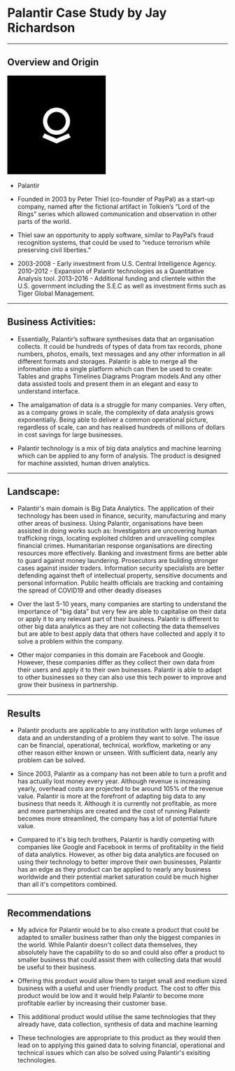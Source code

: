 # Palantir Case Study by Jay Richardson

---

## Overview and Origin

![pal_image](palantir.png)

* Palantir

* Founded in 2003 by Peter Thiel (co-founder of PayPal) as a start-up company, named after the fictional artifact in Tolkien’s “Lord of the Rings” series which allowed communication and observation in other parts of the world.

* Thiel saw an opportunity to apply software, similar to PayPal’s fraud recognition systems, that could be used to “reduce terrorism while preserving civil liberties.”

* 2003-2008 - Early investment from U.S. Central Intelligence Agency.
2010-2012 - Expansion of Palantir technologies as a Quantitative Analysis tool.
2013-2016 - Additional funding and clientele within the U.S. government including the S.E.C as well as investment firms such as Tiger Global Management.

---

## Business Activities:

* Essentially, Palantir’s software synthesises data that an organisation collects. It could be hundreds of types of data from tax records, phone numbers, photos, emails, text messages and any other information in all different formats and storages. Palantir is able to merge all the information into a single platform which can then be used to create:
Tables and graphs
Timelines
Diagrams
Program models 
And any other data assisted tools and present them in an elegant and easy to understand interface.

* The amalgamation of data is a struggle for many companies. Very often, as a company grows in scale, the complexity of data analysis grows exponentially. Being able to deliver a common operational picture, regardless of scale, can and has realised hundreds of millions of dollars in cost savings for large businesses.

* Palantir technology is a mix of big data analytics and machine learning which can be applied to any form of analysis. The product is designed for machine assisted, human driven analytics.

---

## Landscape:

* Palantir's main domain is Big Data Analytics. The application of their technology has been used in finance, security, manufacturing and many other areas of business.
Using Palantir, organisations have been assisted in doing works such as:
Investigators are uncovering human trafficking rings, locating exploited children and unravelling complex financial crimes.
Humanitarian response organisations are directing resources more effectively. 
Banking and investment firms are better able to guard against money laundering.
Prosecutors are building stronger cases against insider traders.
Information security specialists are better defending against theft of intellectual property, sensitive documents and personal information.
Public health officials are tracking and containing the spread of COVID19 and other deadly diseases

* Over the last 5-10 years, many companies are starting to understand the importance of "big data" but very few are able to capitalise on their data or apply it to any relevant part of their business. Palantir is different to other big data analytics as they are not collecting the data themselves but are able to best apply data that others have collected and apply it to solve a problem within the company.

* Other major companies in this domain are Facebook and Google. However, these companies differ as they collect their own data from their users and apply it to their own buinesses. Palantir is able to adapt to other businesses so they can also use this tech power to improve and grow their business in partnership.


---

## Results

* Palantir products are applicable to any institution with large volumes of data and an understanding of a problem they want to solve. The issue can be financial, operational, technical, workflow, marketing or any other reason either known or unseen. With sufficient data, nearly any problem can be solved.

* Since 2003, Palantir as a company has not been able to turn a profit and has actually lost money every year. Although revenue is increasing yearly, overhead costs are projected to be around 105% of the revenue value. Palantir is more at the forefront of adapting big data to any business that needs it. Although it is currently not profitable, as more and more partnerships are created and the cost of running Palantir becomes more streamlined, the company has a lot of potential future value.

* Compared to it's big tech brothers, Palantir is hardly competing with companies like Google and Facebook in terms of profitablity in the field of data analytics. However, as other big data analytics are focused on using their technology to better improve their own businesses, Palantir has an edge as they product can be applied to nearly any business worldwide and their potential market saturation could be much higher than all it's competitors combined.

---

## Recommendations

* My advice for Palantir would be to also create a product that could be adapted to smaller business rather than only the biggest companies in the world. While Palantir doesn't collect data themselves, they absolutely have the capability to do so and could also offer a product to smaller business that could assist them with collecting data that would be useful to their business.

* Offering this product would allow them to target small and medium sized business with a useful and user friendly product. The cost to offer this product would be low and it would help Palantir to become more profitable earlier by increasing their customer base.

* This additional product would utilise the same technologies that they already have, data collection, synthesis of data and machine learning

* These technologies are appropriate to this product as they would then lead on to applying this gained data to solving financial, operational and technical issues which can also be solved using Palantir's exisiting technologies.




